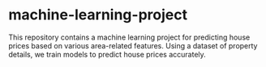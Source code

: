 # machine-learning-project  
This repository contains a machine learning project for predicting house prices based on various area-related features. Using a dataset of property details, we train models to predict house prices accurately.

